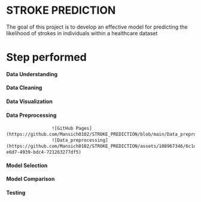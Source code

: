 # STROKE PREDICTION
The goal of this project is to develop an effective model for predicting the likelihood of strokes in individuals within a healthcare dataset

# Step performed 
#### Data Understanding 
#### Data Cleaning
#### Data Visualization
#### Data Preprocessing
                     ![GitHub Pages](https://github.com/Mansich0102/STROKE_PREDICTION/blob/main/Data_preprocessing.png)
                     ![Data_preprocessing](https://github.com/Mansich0102/STROKE_PREDICTION/assets/108967346/6c1d3a4b-e6d7-4939-bdc4-721263277df5)

#### Model Selection
#### Model Comparison
#### Testing 


